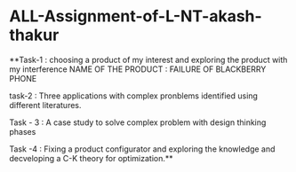 # ALL-Assignment-of-L-NT-akash-thakur

**Task-1 : choosing a product of my interest and exploring the product with my interference NAME OF THE PRODUCT : FAILURE OF BLACKBERRY PHONE

task-2 : Three applications with complex pronblems identified using different literatures.

Task - 3 : A case study to solve complex problem with design thinking phases

Task -4 : Fixing a product configurator and exploring the knowledge and decveloping a C-K theory for optimization.**
